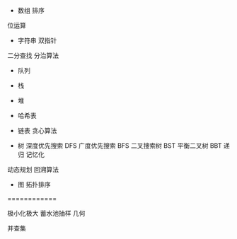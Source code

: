 - 数组
排序

位运算

- 字符串
双指针

二分查找
分治算法

- 队列
- 栈
- 堆
- 哈希表
- 链表
贪心算法

- 树
深度优先搜索 DFS
广度优先搜索 BFS
二叉搜索树 BST
平衡二叉树 BBT
递归
记忆化

动态规划
回溯算法

- 图
拓扑排序





============

极小化极大
蓄水池抽样
几何

并查集


